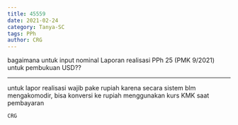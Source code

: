 ```yaml
---
title: 45559
date: 2021-02-24
category: Tanya-SC
tags: PPh
author: CRG
---
```


bagaimana untuk input nominal Laporan realisasi PPh 25 (PMK 9/2021) untuk pembukuan USD??

---

untuk lapor realisasi wajib pake rupiah karena secara sistem blm mengakomodir, bisa konversi ke rupiah menggunakan kurs KMK saat pembayaran

`CRG`
